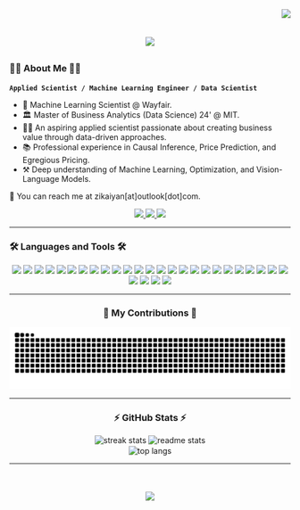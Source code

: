 <img align="right" src="https://visitor-badge.laobi.icu/badge?page_id=zikaiyan.zikaiyan" />


<h1 align="center">
    <img src="https://readme-typing-svg.herokuapp.com/?font=Righteous&size=35&center=true&vCenter=true&width=500&height=70&duration=4000&lines=Hi+There!+👋;+I'm+Zeki+Yan!;" />
</h1>

### 👨‍💻 About Me 👨‍💻
**`Applied Scientist / Machine Learning Engineer / Data Scientist`**
- 💼 Machine Learning Scientist @ Wayfair.
- 🏛️ Master of Business Analytics (Data Science) 24' @ MIT.
- 🙋‍♂️ An aspiring applied scientist passionate about creating business value through data-driven approaches.
- 📚 Professional experience in Causal Inference, Price Prediction, and Egregious Pricing.
- ⚒️ Deep understanding of Machine Learning, Optimization, and Vision-Language Models.

📮 You can reach me at zikaiyan[at]outlook[dot]com.

<div align="center"> 
  <a href="mailto:zikaiyan@outlook.com">
    <img src="https://img.shields.io/badge/Outlook-0078D4?style=for-the-badge&logo=microsoftoutlook&logoColor=white" />
  </a>
  <a href="https://www.linkedin.com/in/zikaiyan/" target="_blank">
    <img src="https://img.shields.io/badge/LinkedIn-0077B5?style=for-the-badge&logo=linkedin&logoColor=white" target="_blank" />
  </a>
  <a href="https://zikaiyan.github.io" target="_blank">
     <img src="https://img.shields.io/badge/Portfolio-FF5722?style=for-the-badge&logo=todoist&logoColor=white" target="_blank" /> <!-- sqlite, safari, google-chrome are other good icon options -->
  </a>
</div>

---

### 🛠️ Languages and Tools 🛠️
<div align="center">
    <img src="https://img.shields.io/badge/Python-%233776AB?style=for-the-badge&logo=python&logoColor=%233776AB&labelColor=black" />
    <img src="https://img.shields.io/badge/pandas-%23150458?style=for-the-badge&logo=pandas&logoColor=white&labelColor=black" />
    <img src="https://img.shields.io/badge/numpy-%23013243?style=for-the-badge&logo=numpy&logoColor=white&labelColor=black" />
    <img src="https://img.shields.io/badge/scikit--learn-%23F7931E?style=for-the-badge&logo=scikitlearn&logoColor=%23F7931E&labelColor=black" />
    <img src="https://img.shields.io/badge/tensorflow-%23FF6F00?style=for-the-badge&logo=tensorflow&logoColor=%23FF6F00&labelColor=black" />
    <img src="https://img.shields.io/badge/keras-%23D00000?style=for-the-badge&logo=keras&logoColor=%23D00000&labelColor=black" />
    <img src="https://img.shields.io/badge/pytorch-%23EE4C2C?style=for-the-badge&logo=pytorch&logoColor=%23EE4C2C&labelColor=black" />
    <img src="https://img.shields.io/badge/opencv-%235C3EE8?style=for-the-badge&logo=opencv&logoColor=%235C3EE8&labelColor=black" />
    <img src="https://img.shields.io/badge/mysql-%234479A1?style=for-the-badge&logo=mysql&logoColor=white&labelColor=black" />
    <img src="https://img.shields.io/badge/r-%23276DC3?style=for-the-badge&logo=r&logoColor=%23276DC3&labelColor=black" />
    <img src="https://img.shields.io/badge/julia-%239558B2?style=for-the-badge&logo=julia&logoColor=%239558B2&labelColor=black" />
    <img src="https://img.shields.io/badge/javascript-%23F7DF1E?style=for-the-badge&logo=javascript&logoColor=%23F7DF1E&labelColor=black" />
    <img src="https://img.shields.io/badge/c-%23A8B9CC?style=for-the-badge&logo=c&logoColor=%23A8B9CC&labelColor=black" />
    <img src="https://img.shields.io/badge/c%23-%23512BD4?style=for-the-badge&logo=csharp&logoColor=%23512BD4&labelColor=black" />
    <img src="https://img.shields.io/badge/html-%23E34F26?style=for-the-badge&logo=html5&logoColor=%23E34F26&labelColor=black" />
    <img src="https://img.shields.io/badge/CSS-%231572B6?style=for-the-badge&logo=css3&logoColor=%231572B6&labelColor=black" />
    <img src="https://img.shields.io/badge/GPT--4-%23412991?style=for-the-badge&logo=openai&logoColor=white&labelColor=black" />
    <img src="https://img.shields.io/badge/Streamlit-%23FF4B4B?style=for-the-badge&logo=streamlit&logoColor=%23FF4B4B&labelColor=black" />
    <img src="https://img.shields.io/badge/Gitlab-%23FC6D26?style=for-the-badge&logo=gitlab&logoColor=%23FC6D26&labelColor=black" />
    <img src="https://img.shields.io/badge/GCP-%234285F4?style=for-the-badge&logo=googlecloud&logoColor=%234285F4&labelColor=black" />
    <img src="https://img.shields.io/badge/BigQuery-%23669DF6?style=for-the-badge&logo=googlebigquery&logoColor=%23669DF6&labelColor=black" />
    <img src="https://img.shields.io/badge/Azure-%230078D4?style=for-the-badge&logo=microsoftazure&logoColor=%230078D4&labelColor=black" />
    <img src="https://img.shields.io/badge/Spark-%23E25A1C?style=for-the-badge&logo=apachespark&logoColor=%23E25A1C&labelColor=black" />
    <img src="https://img.shields.io/badge/Hive-%23FDEE21?style=for-the-badge&logo=apachehive&logoColor=%23FDEE21&labelColor=black" />
    <img src="https://img.shields.io/badge/Tableau-%23E97627?style=for-the-badge&logo=tableau&logoColor=%23E97627&labelColor=black" />
    <img src="https://img.shields.io/badge/Power%20BI-%23F2C811?style=for-the-badge&logo=powerbi&logoColor=%23F2C811&labelColor=black" />
    <img src="https://img.shields.io/badge/Docker-%232496ED?style=for-the-badge&logo=docker&logoColor=%232496ED&labelColor=black" />
    <img src="https://img.shields.io/badge/LaTex-%23008080?style=for-the-badge&logo=latex&logoColor=%23008080&labelColor=black" />
    <img src="https://img.shields.io/badge/Gurobi-%23EE3524?style=for-the-badge&logo=gurobi&logoColor=%23EE3524&labelColor=black" />
<br>

---

### 🐍 My Contributions 🐍
<div align="center">
  <img alt="snake eating my contributions" src="https://raw.githubusercontent.com/zikaiyan/zikaiyan/output/github-contribution-grid-snake.svg" />
</div>

---

### ⚡ GitHub Stats ⚡
<div align=center>
  <img height=160 src="https://github-readme-streak-stats.herokuapp.com?user=zikaiyan&theme=react&border_radius=10" alt="streak stats"/>
  <img height=160 src="https://github-readme-stats.vercel.app/api?username=zikaiyan&show_icons=true&theme=react&rank_icon=github&border_radius=10" alt="readme stats" />
  <br/>
  <img height=160 align="center" src="https://github-readme-stats.vercel.app/api/top-langs/?username=zikaiyan&hide=HTML&langs_count=8&layout=compact&theme=react&border_radius=10&size_weight=0.5&count_weight=0.5&exclude_repo=github-readme-stats" alt="top langs" />
</div>

---

<h1 align="center">
    <img src="https://readme-typing-svg.herokuapp.com/?font=Righteous&size=35&center=true&vCenter=true&width=500&height=70&duration=4000&lines=I'm+always+down+to+collab!+💪;+Message+me+on+LinkedIn!😁"/>
</h1>

